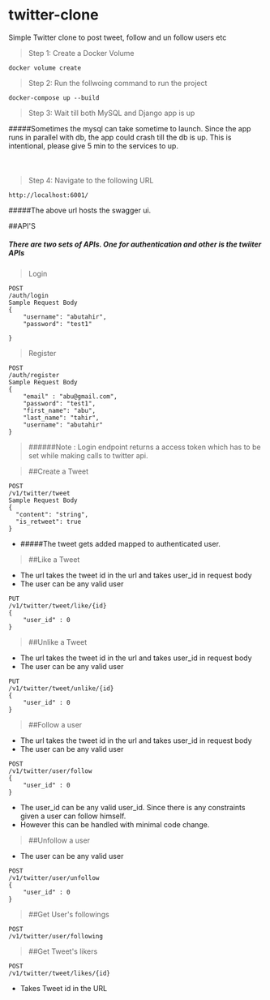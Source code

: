 # twitter-clone
Simple Twitter clone to post tweet, follow and un follow users etc

>Step 1: Create a Docker Volume
```
docker volume create
```
>Step 2: Run the follwoing command to run the project
```
docker-compose up --build
```
>Step 3: Wait till both MySQL and Django app is up


#####Sometimes the mysql can take sometime to launch. Since the app runs in parallel with db,
the app could crash till the db is up. This is intentional, please give 5 min to the services to up. 
####
<br>

>Step 4: Navigate to the following URL
```
http://localhost:6001/
```

#####The above url hosts the swagger ui. 


##API'S
##### There are two sets of APIs. One for authentication and other is the twiiter APIs

>Login

```
POST
​/auth​/login
Sample Request Body
{
    "username": "abutahir",
    "password": "test1"

}
```
> Register 
```
POST
​/auth​/register
Sample Request Body
{
    "email" : "abu@gmail.com",
    "password": "test1",
    "first_name": "abu",
    "last_name": "tahir",
    "username": "abutahir"
}
```
>######Note : Login endpoint returns a access token which has to be set while making calls to twitter api.

>##Create a Tweet
```
POST
/v1/twitter/tweet
Sample Request Body
{
  "content": "string",
  "is_retweet": true
}
```
* #####The tweet gets added mapped to authenticated user.

>##Like a Tweet
* The url takes the tweet id in the url and takes user_id in request body
* The user can be any valid user
```
PUT
/v1/twitter/tweet/like/{id}
{
    "user_id" : 0
}
```
>##Unlike a Tweet
* The url takes the tweet id in the url and takes user_id in request body
* The user can be any valid user
```
PUT
/v1/twitter/tweet/unlike/{id}
{
    "user_id" : 0
}
```

>##Follow a user
* The url takes the tweet id in the url and takes user_id in request body
* The user can be any valid user
```
POST
/v1/twitter/user/follow
{
    "user_id" : 0
}
```
* The user_id can be any valid user_id. Since there is any constraints given a user can follow himself.
* However this can be handled with minimal code change.

>##Unfollow a user
* The user can be any valid user
```
POST
/v1/twitter/user/unfollow
{
    "user_id" : 0
}
```

>##Get User's followings
```
POST
/v1/twitter/user/following
```

>##Get Tweet's likers
```
POST
/v1/twitter/tweet/likes/{id}
```
* Takes Tweet id in the URL




